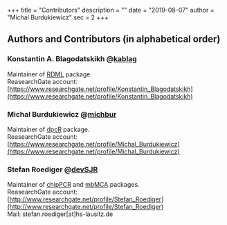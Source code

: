 +++
title = "Contributors"
description = ""
date = "2019-08-07"
author = "Michal Burdukiewicz"
sec = 2
+++

## Authors and Contributors (in alphabetical order)

### Konstantin A. Blagodatskikh @[kablag](https://github.com/kablag)  
Maintainer of [RDML](http://github.com/kablag/RDML) package.  
ReasearchGate account: [https://www.researchgate.net/profile/Konstantin_Blagodatskikh](https://www.researchgate.net/profile/Konstantin_Blagodatskikh)  

### Michal Burdukiewicz @[michbur](https://github.com/michbur)  
Maintainer of [dpcR](http://github.com/michbur/dpcR) package.  
ReasearchGate account: [https://www.researchgate.net/profile/Michal_Burdukiewicz](https://www.researchgate.net/profile/Michal_Burdukiewicz)  


### Stefan Roediger @[devSJR](https://github.com/devSJR)  
Maintainer of [chipPCR](http://github.com/michbur/chipPCR) and [mbMCA](http://github.com/michbur/MBmca) packages.  
ReasearchGate account: [http://www.researchgate.net/profile/Stefan_Roediger](http://www.researchgate.net/profile/Stefan_Roediger)  
Mail: stefan.roediger[at]hs-lausitz.de  
